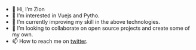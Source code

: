 - 👋 Hi, I’m Zion
- 👀 I’m interested in Vuejs and Pytho.
- 🌱 I’m currently improving my skill in the above technologies.
- 💞️ I’m looking to collaborate on open source projects and create some of my own.
- 📫 How to reach me on [twitter](https://twitter.com/zioncoder).
